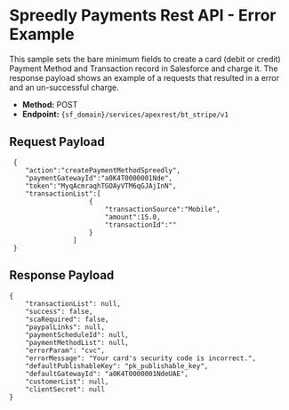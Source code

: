 # Spreedly Payments Rest API - Error Example
This sample sets the bare minimum fields to create a card (debit or credit) Payment Method and Transaction record in Salesforce and charge it. The response payload shows an example of a requests that resulted in a error and an un-successful charge.


- **Method:** POST
- **Endpoint:** `{sf_domain}/services/apexrest/bt_stripe/v1`


## Request Payload
```
 {
 	"action":"createPaymentMethodSpreedly",
 	"paymentGatewayId":"a0K4T0000001Nde",
 	"token":"MyqAcmraqhTGOAyVTM6qGJAjInN",
 	"transactionList":[
 					{
 						"transactionSource":"Mobile",
 						"amount":15.0,
 						"transactionId":""
 					}
 				]
 }
```

## Response Payload
```
{
    "transactionList": null,
    "success": false,
    "scaRequired": false,
    "paypalLinks": null,
    "paymentScheduleId": null,
    "paymentMethodList": null,
    "errorParam": "cvc",
    "errorMessage": "Your card's security code is incorrect.",
    "defaultPublishableKey": "pk_publishable_key",
    "defaultGatewayId": "a0K4T0000001NdeUAE",
    "customerList": null,
    "clientSecret": null
}
```
